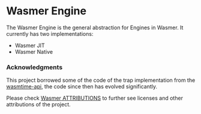# Wasmer Engine

The Wasmer Engine is the general abstraction for Engines in Wasmer.
It currently has two implementations:
* Wasmer JIT
* Wasmer Native

### Acknowledgments

This project borrowed some of the code of the trap implementation from the [wasmtime-api](https://crates.io/crates/wasmtime), the code since then has evolved significantly.

Please check [Wasmer ATTRIBUTIONS](https://github.com/wasmerio/wasmer/blob/master/ATTRIBUTIONS.md) to further see licenses and other attributions of the project. 
